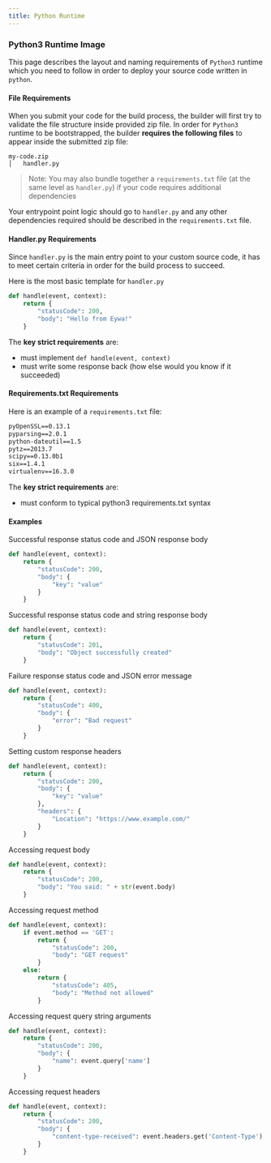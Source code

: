 ```yaml
---
title: Python Runtime
---
```


### Python3 Runtime Image


This page describes the layout and naming requirements of `Python3` runtime which you need to follow in order to deploy your source code written in `python`.

#### File Requirements

When you submit your code for the build process, the builder will first try to validate the file structure inside provided zip file. In order for `Python3` runtime to be bootstrapped, the builder **requires the following files** to appear inside the submitted zip file:
```
my-code.zip
│   handler.py
```
> Note: You may also bundle together a `requirements.txt` file (at the same level as `handler.py`) if your code requires additional dependencies

Your entrypoint point logic should go to `handler.py` and any other dependencies required should be described in the `requirements.txt` file.


#### Handler.py Requirements

Since `handler.py` is the main entry point to your custom source code, it has to meet certain criteria in order for the build process to succeed.

Here is the most basic template for `handler.py`
``` py
def handle(event, context):
    return {
        "statusCode": 200,
        "body": "Hello from Eywa!"
    }
```


The **key strict requirements** are:
- must implement `def handle(event, context)`
- must write some response back (how else would you know if it succeeded)


#### Requirements.txt Requirements

Here is an example of a `requirements.txt` file:

```txt
pyOpenSSL==0.13.1
pyparsing==2.0.1
python-dateutil==1.5
pytz==2013.7
scipy==0.13.0b1
six==1.4.1
virtualenv==16.3.0
```

The **key strict requirements** are:
- must conform to typical python3 requirements.txt syntax

#### Examples


Successful response status code and JSON response body

```py
def handle(event, context):
    return {
        "statusCode": 200,
        "body": {
            "key": "value"
        }
    }
```

Successful response status code and string response body

```py
def handle(event, context):
    return {
        "statusCode": 201,
        "body": "Object successfully created"
    }
```

Failure response status code and JSON error message

```py
def handle(event, context):
    return {
        "statusCode": 400,
        "body": {
            "error": "Bad request"
        }
    }
```

Setting custom response headers

```py
def handle(event, context):
    return {
        "statusCode": 200,
        "body": {
            "key": "value"
        },
        "headers": {
            "Location": "https://www.example.com/"
        }   
    }
```

Accessing request body

```py
def handle(event, context):
    return {
        "statusCode": 200,
        "body": "You said: " + str(event.body)
    }
```

Accessing request method

```py
def handle(event, context):
    if event.method == 'GET':
        return {
            "statusCode": 200,
            "body": "GET request"
        }
    else:
        return {
            "statusCode": 405,
            "body": "Method not allowed"
        }
```

Accessing request query string arguments

``` py
def handle(event, context):
    return {
        "statusCode": 200,
        "body": {
            "name": event.query['name']
        }
    }
```

Accessing request headers

```py
def handle(event, context):
    return {
        "statusCode": 200,
        "body": {
            "content-type-received": event.headers.get('Content-Type')
        }
    }
```